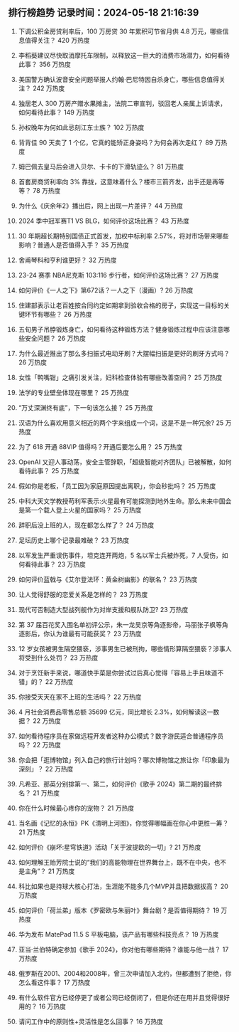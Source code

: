 
## 排行榜趋势 记录时间：2024-05-18 21:16:39
  
  1. 下调公积金房贷利率后，100 万房贷 30 年累积可节省月供 4.8 万元，哪些信息值得关注？ 420 万热度
    
  2. 李稻葵建议尽快取消摩托车限制，以释放这一巨大的消费市场潜力，如何看待此事？ 356 万热度
    
  3. 美国警方确认波音安全问题举报人约翰·巴尼特因自杀身亡，哪些信息值得关注？ 242 万热度
    
  4. 独居老人 300 万房产赠水果摊主，法院二审宣判，驳回老人亲属上诉请求，如何看待此事？ 149 万热度
    
  5. 孙权晚年为何如此忌刻江东士族？ 102 万热度
    
  6. 背背佳 90 天卖了 1 个亿，它真的能矫正身姿吗？为何会再次走红？ 89 万热度
    
  7. 姆巴佩去皇马后会进入贝尔、卡卡的下滑轨迹么？ 81 万热度
    
  8. 首套房商贷利率向 3% 靠拢，这意味着什么？楼市三箭齐发，出手还是再等等？ 78 万热度
    
  9. 为什么《庆余年2》播出后，网上出现一片差评？ 44 万热度
    
  10. 2024 季中冠军赛T1 VS BLG，如何评价这场比赛？ 43 万热度
    
  11. 30 年期超长期特别国债正式首发，加权中标利率 2.57%，将对市场带来哪些影响？普通人是否值得入手？ 35 万热度
    
  12. 舍甫琴科和亨利谁更好？ 32 万热度
    
  13. 23-24 赛季 NBA尼克斯 103:116 步行者，如何评价这场比赛？ 27 万热度
    
  14. 如何评价《一人之下》第672话？一人之下（漫画）? 26 万热度
    
  15. 住建部表示让老百姓按合同约定如期拿到验收合格的房子，实现这一目标的关键环节有哪些？ 26 万热度
    
  16. 五旬男子吊脖锻炼身亡，如何看待这种锻炼方法？健身锻炼过程中应该注意哪些安全问题？ 26 万热度
    
  17. 为什么最近推出了那么多扫振式电动牙刷？大摆幅扫振是更好的刷牙方式吗？ 26 万热度
    
  18. 女性「鸭嘴钳」之痛引发关注，妇科检查体验有哪些改善空间？ 25 万热度
    
  19. 法学的专业壁垒体现在哪里？ 25 万热度
    
  20. “万丈深渊终有底”，下一句该怎么接？ 25 万热度
    
  21. 汉语为什么喜欢用意义相近的两个字来组成一个词，这是不是一种冗余? 25 万热度
    
  22. 为了 618 开通 88VIP 值得吗？开通后要怎么用？ 25 万热度
    
  23. OpenAI 又迎人事动荡，安全主管辞职，「超级智能对齐团队」已被解散，如何看待此事？ 25 万热度
    
  24. 假如你是老板，「员工因为家庭原因提出离职」，你会秒批吗？ 25 万热度
    
  25. 中科大天文学教授苟利军表示:火星最有可能探测到地外生命。那么未来中国会是第一个载人登上火星的国家吗？ 25 万热度
    
  26. 辞职后没上班的人，现在都怎么样了？ 24 万热度
    
  27. 足坛历史上哪个记录最难破？ 23 万热度
    
  28. 以军发生严重误伤事件，坦克连开两炮，5 名以军士兵被炸死，7 人受伤，如何看待此事？ 23 万热度
    
  29. 如何评价蓝戟与《艾尔登法环：黄金树幽影》的联名？ 23 万热度
    
  30. 让人觉得舒服的恋爱关系是怎样的？ 23 万热度
    
  31. 现代可否制造大型战列舰作为对岸支援和舰队防卫? 23 万热度
    
  32. 第 37 届百花奖入围名单初评公示，朱一龙吴京等角逐影帝，马丽张子枫等角逐影后，你认为谁最有可能获奖？ 23 万热度
    
  33. 12 岁女孩被男生隔空猥亵，涉事男生已被刑拘，哪些情形算隔空猥亵？涉事人将受到什么处罚？ 23 万热度
    
  34. 对于烹饪新手来说，哪道快手菜是你尝试过后真心觉得「容易上手且味道不错」的？ 22 万热度
    
  35. 你接受天天在家不上班的生活吗？ 22 万热度
    
  36. 4 月社会消费品零售总额 35699 亿元，同比增长 2.3%，如何解读这一数据？ 22 万热度
    
  37. 如何看待程序员在家做远程开发者这种办公模式？数字游民适合普通程序员吗？ 22 万热度
    
  38. 你会把「逛博物馆」列入自己的旅行计划吗？哪次博物馆之旅让你「印象最为深刻」？ 22 万热度
    
  39. 凡希亚、那英分别排第一、第二，如何评价《歌手 2024》第二期的最终排名？ 21 万热度
    
  40. 你在什么时候最心疼你的宠物？ 21 万热度
    
  41. 当名画《记忆的永恒》PK《清明上河图》，你觉得哪幅画在你心中更胜一筹？ 21 万热度
    
  42. 如何评价《崩坏:星穹铁道》活动「关于波提欧的一切」? 21 万热度
    
  43. 如何理解王贻芳院士说的“我们的高能物理在世界舞台上，既不在中央，也不是主角”？ 21 万热度
    
  44. 科比如果也是持球大核心打法，生涯能不能多几个MVP并且把数据拔高？ 20 万热度
    
  45. 如何评价「荷兰弟」版本《罗密欧与朱丽叶》舞台剧？是否值得期待？ 19 万热度
    
  46. 华为发布 MatePad 11.5 S 平板电脑，该产品有哪些科技亮点？ 19 万热度
    
  47. 亚当·兰伯特确定参加《歌手 2024》，你对他有哪些期待？谁能与他一战？ 17 万热度
    
  48. 俄罗斯在2001、2004和2008年，曾三次申请加入北约，但都遭到了拒绝，你怎么看这件事？ 17 万热度
    
  49. 有什么软件官方已经停更了或者公司已经倒闭了，但是你还在用并且觉得很好用的？ 16 万热度
    
  50. 请问工作中的原则性+灵活性是怎么回事？ 16 万热度
    